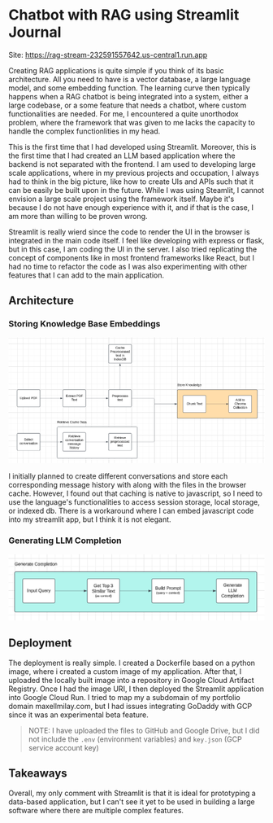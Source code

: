 # Chatbot with RAG using Streamlit Journal

Site: https://rag-stream-232591557642.us-central1.run.app

Creating RAG applications is quite simple if you think of its basic architecture. All you need to have is a vector database, a large language model, and some embedding function. The learning curve then typically happens when a RAG chatbot is being integrated into a system, either a large codebase, or a some feature that needs a chatbot, where custom functionalities are needed. For me, I encountered a quite unorthodox problem, where the framework that was given to me lacks the capacity to handle the complex functionlities in my head.

This is the first time that I had developed using Streamlit. Moreover, this is the first time that I had created an LLM based application where the backend is not separated with the frontend. I am used to developing large scale applications, where in my previous projects and occupation, I always had to think in the big picture, like how to create UIs and APIs such that it can be easily be built upon in the future. While I was using Steamlit, I cannot envision a large scale project using the framework itself. Maybe it's because I do not have enough experience with it, and if that is the case, I am more than willing to be proven wrong.

Streamlit is really wierd since the code to render the UI in the browser is integrated in the main code itself. I feel like developing with express or flask, but in this case, I am coding the UI in the server. I also tried replicating the concept of components like in most frontend frameworks like React, but I had no time to refactor the code as I was also experimenting with other features that I can add to the main application.

## Architecture

### Storing Knowledge Base Embeddings

<p>
  <img src="./documentation/images/store-embeddings.png"/>
</p>

I initially planned to create different conversations and store each corresponding message history with along with the files in the browser cache. However, I found out that caching is native to javascript, so I need to use the language's functionalities to access session storage, local storage, or indexed db. There is a workaround where I can embed javascript code into my streamlit app, but I think it is not elegant.

### Generating LLM Completion

<p>
  <img src="./documentation/images/generate-completion.png"/>
</p>

## Deployment

The deployment is really simple. I created a Dockerfile based on a python image, where i created a custom image of my application. After that, I uploaded the locally built image into a repository in Google Cloud Artifact Registry. Once I had the image URI, I then deployed the Streamlit application into Google Cloud Run. I tried to map my a subdomain of my portfolio domain maxellmilay.com, but I had issues integrating GoDaddy with GCP since it was an experimental beta feature.

> NOTE: I have uploaded the files to GitHub and Google Drive, but I did not include the `.env` (environment variables) and `key.json` (GCP service account key)

## Takeaways

Overall, my only comment with Streamlit is that it is ideal for prototyping a data-based application, but I can't see it yet to be used in building a large software where there are multiple complex features.
